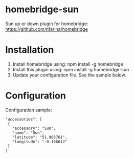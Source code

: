 # homebridge-sun
Sun up or down plugin for homebridge: https://github.com/nfarina/homebridge

# Installation

1. Install homebridge using: npm install -g homebridge
2. Install this plugin using: npm install -g homebridge-sun
3. Update your configuration file. See the sample below.

# Configuration

Configuration sample:

 ```
"accessories": [
  {
    "accessory": "Sun",
    "name": "Sun",
    "latitude": "51.903761",
    "longitude": "-0.196612"
  }
]

```


